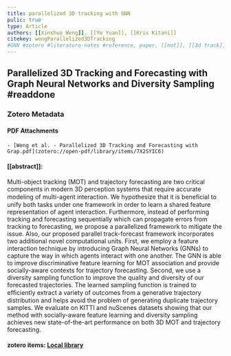 ```yaml
---
title: parallelized 3D tracking with GNN
pulic: true
type: Article
authors: [[Xinshuo Weng]], [[Ye Yuan]], [[Kris Kitani]]
citekey: wengParallelized3DTracking
#GNN #zotero #literature-notes #reference, paper, [[mot]], [[3d track]]
---
```


##
## Parallelized 3D Tracking and Forecasting with Graph Neural Networks and Diversity Sampling #readdone
### Zotero Metadata

#### PDF Attachments
	- [Weng et al. - Parallelized 3D Tracking and Forecasting with Grap.pdf](zotero://open-pdf/library/items/7X2SYIC6)

#### [[abstract]]:
Multi-object tracking (MOT) and trajectory forecasting are two critical components in modern 3D perception systems that require accurate modeling of multi-agent interaction. We hypothesize that it is beneﬁcial to unify both tasks under one framework in order to learn a shared feature representation of agent interaction. Furthermore, instead of performing tracking and forecasting sequentially which can propagate errors from tracking to forecasting, we propose a parallelized framework to mitigate the issue. Also, our proposed parallel track-forecast framework incorporates two additional novel computational units. First, we employ a feature interaction technique by introducing Graph Neural Networks (GNNs) to capture the way in which agents interact with one another. The GNN is able to improve discriminative feature learning for MOT association and provide socially-aware contexts for trajectory forecasting. Second, we use a diversity sampling function to improve the quality and diversity of our forecasted trajectories. The learned sampling function is trained to efﬁciently extract a variety of outcomes from a generative trajectory distribution and helps avoid the problem of generating duplicate trajectory samples. We evaluate on KITTI and nuScenes datasets showing that our method with socially-aware feature learning and diversity sampling achieves new state-of-the-art performance on both 3D MOT and trajectory forecasting.

#### zotero items: [Local library](zotero://select/items/1_YICQ8PIG)